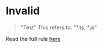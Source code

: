 

<!-- The following rules are extracted from user-supplied rules files -->
<!-- Generated by cursor-rules-to-claude v1.0.0 -->

<!-- The following rules can be requested by agent by reading the filepath directly. -->

# Invalid

>"Test"
This refers to: "*.ts, *.js"

Read the full rule [here](/Users/matt/Documents/Github/cursor-rules-to-claude/test/output/temp-invalid/invalid.md)

